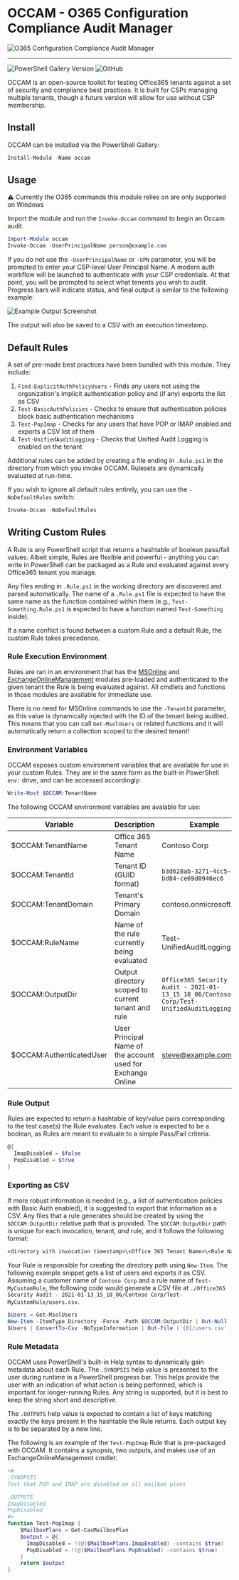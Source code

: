 # OCCAM - O365 Configuration Compliance Audit Manager

![O365 Configuration Compliance Audit Manager](logo.png)

----

![PowerShell Gallery Version](https://img.shields.io/powershellgallery/v/occam?color=%237f4bae) ![GitHub](https://img.shields.io/github/license/pliancy/occam)

OCCAM is an open-source toolkit for testing Office365 tenants against a set of security and compliance best practices. It is built for CSPs managing multiple tenants, though a future version will allow for use without CSP membership.

## Install

OCCAM can be installed via the PowerShell Gallery:

```ps1
Install-Module -Name occam
```

## Usage

:warning: Currently the O365 commands this module relies on are only supported on Windows

Import the module and run the `Invoke-Occam` command to begin an Occam audit.

```ps1
Import-Module occam
Invoke-Occam -UserPrincipalName person@example.com
```

If you do not use the `-UserPrincipalName` or `-UPN` parameter, you will be prompted to enter your CSP-level User Principal Name. A modern auth workflow will be launched to authenticate with your CSP credentials. At that point, you will be prompted to select what tenents you wish to audit. Progress bars will indicate status, and final output is similar to the following example:

![Example Output Screenshot](example.png)

The output will also be saved to a CSV with an execution timestamp.

## Default Rules

A set of pre-made best practices have been bundled with this module. They include:

1. `Find-ExplicitAuthPolicyUsers` - Finds any users not using the organization's implicit authentication policy and (if any) exports the list as CSV
2. `Test-BasicAuthPolicies` - Checks to ensure that authentication policies block basic authentication mechanisms
3. `Test-PopImap` - Checks for any users that have POP or IMAP enabled and exports a CSV list of them
4. `Test-UnifiedAuditLogging` - Checks that Unified Audit Logging is enabled on the tenant

Additional rules can be added by creating a file ending in `.Rule.ps1` in the directory from which you invoke OCCAM. Rulesets are dynamically evaluated at run-time.

If you wish to ignore all default rules entirely, you can use the `-NoDefaultRules` switch:

```ps1
Invoke-Occam -NoDefaultRules
```

## Writing Custom Rules

A Rule is any PowerShell script that returns a hashtable of boolean pass/fail values. Albeit simple, Rules are flexible and powerful - anything you can write in PowerShell can be packaged as a Rule and evaluated against every Office365 tenant you manage.

Any files ending in `.Rule.ps1` in the working directory are discovered and parsed automatically. The name of a `.Rule.ps1` file is expected to have the same name as the function contained within them (e.g., `Test-Something.Rule.ps1` is espected to have a function named `Test-Something` inside).

If a name conflict is found between a custom Rule and a default Rule, the custom Rule takes precedence.

### Rule Execution Environment

Rules are ran in an environment that has the [MSOnline](https://docs.microsoft.com/en-us/powershell/module/msonline/) and [ExchangeOnlineManagement](https://docs.microsoft.com/en-us/powershell/exchange/exchange-online-powershell-v2) modules pre-loaded and authenticated to the given tenant the Rule is being evaluated against. All cmdlets and functions in those modules are available for immediate use.

There is no need for MSOnline commands to use the `-TenantId` parameter, as this value is dynamically injected with the ID of the tenant being audited. This means that you can call `Get-MsolUsers` or related functions and it will automatically return a collection scoped to the desired tenant!

### Environment Variables

OCCAM exposes custom environment variables that are available for use in your custom Rules. They are in the same form as the built-in PowerShell `env:` drive, and can be accessed accordingly:

```ps1
Write-Host $OCCAM:TenantName
```

The following OCCAM environment variables are avalable for use:

| Variable                 | Description                                                 | Example                                                                                      |
|--------------------------|-------------------------------------------------------------|----------------------------------------------------------------------------------------------|
| $OCCAM:TenantName        | Office 365 Tenant Name                                      | Contoso Corp                                                                                 |
| $OCCAM:TenantId          | Tenant ID (GUID format)                                     | `b3d628ab-3271-4cc5-bd84-ce69d0946ec6`                                                         |
| $OCCAM:TenantDomain      | Tenant's Primary Domain                                     | contoso.onmicrosoft.com                                                                      |
| $OCCAM:RuleName          | Name of the rule currently being evaluated                  | Test-UnifiedAuditLogging                                                                     |
| $OCCAM:OutputDir         | Output directory scoped to current tenant and rule          | `Office365 Security Audit - 2021-01-13_15_18_06/Contoso Corp/Test-UnifiedAuditLogging` |
| $OCCAM:AuthenticatedUser | User Principal Name of the account used for Exchange Online | steve@example.com                                                                            |

### Rule Output

Rules are expected to return a hashtable of key/value pairs corresponding to the test case(s) the Rule evaluates. Each value is expected to be a boolean, as Rules are meant to evaluate to a simple Pass/Fail criteria.

```ps1
@{
  ImapDisabled = $false
  PopDisabled = $true
}
```

### Exporting as CSV

If more robust information is needed (e.g., a list of authentication policies with Basic Auth enabled), it is suggested to export that information as a CSV. Any files that a rule generates should be created by using the `$OCCAM:OutputDir` relative path that is provided. The `$OCCAM:OutputDir` path is unique for each invocation, tenant, _and_ rule, and it follows the following format:

```txt
<directory with invocation timestamp>\<Office 365 Tenant Name>\<Rule Name>
```

Your Rule is responsible for creating the directory path using `New-Item`. The following example snippet gets a list of users and exports it as CSV. Assuming a customer name of `Contoso Corp` and a rule name of `Test-MyCustomRule`, the following code would generate a CSV file at `./Office365 Security Audit - 2021-01-13_15_18_06/Contoso Corp/Test-MyCustomRule/users.csv`.

```ps1
$Users = Get-MsolUsers
New-Item -ItemType Directory -Force -Path $OCCAM:OutputDir | Out-Null
$Users | ConvertTo-Csv -NoTypeInformation | Out-File ('{0}/users.csv' -f $OCCAM:OutputDir) -Force
```

### Rule Metadata

OCCAM uses PowerShell's built-in Help syntax to dynamically gain metadata about each Rule. The `.SYNOPSIS` help value is presented to the user during runtime in a PowerShell progress bar. This helps provide the user with an indication of what action is being performed, which is important for longer-running Rules. Any string is supported, but it is best to keep the string short and descriptive.

The `.OUTPUTS` help value is expected to contain a list of keys matching exactly the keys present in the hashtable the Rule returns. Each output key is to be separated by a new line.

The following is an example of the `Test-PopImap` Rule that is pre-packaged with OCCAM. It contains a synopsis, two outputs, and makes use of an ExchangeOnlineManagement cmdlet:

```ps1
<#
.SYNOPSIS
Test that POP and IMAP are disabled on all mailbox plans

.OUTPUTS
ImapDisabled
PopDisabled
#>
function Test-PopImap {
    $MailboxPlans = Get-CasMailboxPlan
    $output = @{
      ImapDisabled = !(@($MailboxPlans.ImapEnabled) -contains $true)
      PopDisabled = !(@($MailboxPlans.PopEnabled) -contains $true)
    }
    return $output
}
```

